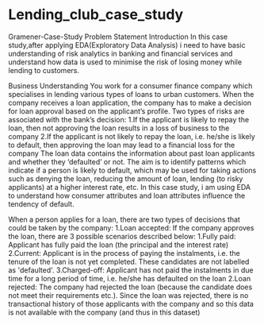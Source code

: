 # Lending_club_case_study
Gramener-Case-Study
Problem Statement
Introduction
In this case study,after applying EDA(Exploratory Data Analysis) i need to have basic understanding of risk analytics in banking and financial services and understand how data is used to minimise the risk of losing money while lending to customers.

Business Understanding
You work for a consumer finance company which specialises in lending various types of loans to urban customers. When the company receives a loan application, the company has to make a decision for loan approval based on the applicant’s profile. Two types of risks are associated with the bank’s decision:
1.If the applicant is likely to repay the loan, then not approving the loan results in a loss of business to the company
2.If the applicant is not likely to repay the loan, i.e. he/she is likely to default, then approving the loan may lead to a financial loss for the company
The loan data contains the information about past loan applicants and whether they ‘defaulted’ or not. The aim is to identify patterns which indicate if a person is likely to default, which may be used for taking actions such as denying the loan, reducing the amount of loan, lending (to risky applicants) at a higher interest rate, etc. In this case study, i am using EDA to understand how consumer attributes and loan attributes influence the tendency of default.


 When a person applies for a loan, there are two types of decisions that could be taken by the company:
        1.Loan accepted: If the company approves the loan, there are 3 possible scenarios described below:
               1.Fully paid: Applicant has fully paid the loan (the principal and the interest rate)
               2.Current: Applicant is in the process of paying the instalments, i.e. the tenure of the loan is not yet completed. These candidates are not labelled as 'defaulted'.
               3.Charged-off: Applicant has not paid the instalments in due time for a long period of time, i.e. he/she has defaulted on the loan
        2.Loan rejected: The company had rejected the loan (because the candidate does not meet their requirements etc.). Since the loan was rejected, there is no transactional history of those applicants with the company and so this data is not available with the company (and thus in this dataset)
